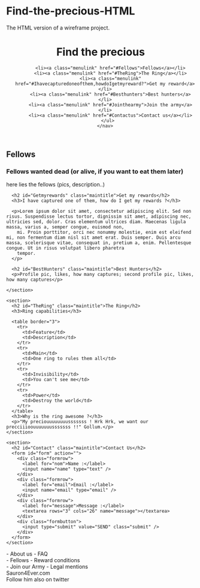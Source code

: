 # Find-the-precious-HTML
The HTML version of a wireframe project.
<head>
  <meta charset="UTF-8">
  <title>Find the precious</title>
  <link href="https://fonts.googleapis.com/css?family=Amatic+SC" rel="stylesheet">
</head>

<body>
  <header>
    <h1 class="maintitle">Find the precious</h1>
    <nav>
      <ul class="mainmenu">

        <li><a class="menulink" href="#Fellows">Fellows</a></li>
        <li><a class="menulink" href="#TheRing">The Ring</a></li>
        <li><a class="menulink" href="#Ihavecapturedoneofthem,howdoIgetmyreward?">Get my reward</a></li>
        <li><a class="menulink" href="#Besthunters">Best hunters</a></li>
        <li><a class="menulink" href="#Jointhearmy">Join the army</a></li>
        <li><a class="menulink" href="#Contactus">Contact us</a></li>
      </ul>
    </nav>
  </header>
  <main>
    <section>
      <h2 id="Fellows" class="maintitle">Fellows</h2>
      <h3>Fellows wanted dead (or alive, if you want to eat them later)</h3>
      <p> here lies the fellows (pics, description..)</p>

      <h2 id="Getmyrewards" class="maintitle">Get my rewards</h2>
      <h3>I have captured one of them, how do I get my rewards ?</h3>

      <p>Lorem ipsum dolor sit amet, consectetur adipiscing elit. Sed non risus. Suspendisse lectus tortor, dignissim sit amet, adipiscing nec, ultricies sed, dolor. Cras elementum ultrices diam. Maecenas ligula massa, varius a, semper congue, euismod non,
        mi. Proin porttitor, orci nec nonummy molestie, enim est eleifend mi, non fermentum diam nisl sit amet erat. Duis semper. Duis arcu massa, scelerisque vitae, consequat in, pretium a, enim. Pellentesque congue. Ut in risus volutpat libero pharetra
        tempor.
      </p>

      <h2 id="BestHunters" class="maintitle">Best Hunters</h2>
      <p>Profile pic, likes, how many captures; second profile pic, likes, how many captures</p>

    </section>

    <section>
      <h2 id="TheRing" class="maintitle">The Ring</h2>
      <h3>Ring capabilities</h3>

      <table border="3">
        <tr>
          <td>Feature</td>
          <td>Description</td>
        </tr>
        <tr>
          <td>Main</td>
          <td>One ring to rules them all</td>
        </tr>
        <tr>
          <td>Invisibility</td>
          <td>You can't see me</td>
        </tr>
        <tr>
          <td>Power</td>
          <td>Destroy the world</td>
        </tr>
      </table>
      <h3>Why is the ring awesome ?</h3>
      <p>"My preciouuuuuuuusssssss ! Hrk Hrk, we want our precciiioouuuuuuusssssss !!" Gollum.</p>
    </section>

    <section>
      <h2 id="Contact" class="maintitle">Contact Us</h2>
      <form id="form" action="">
        <div class="formrow">
          <label for="nom">Name :</label>
          <input name="name" type="text" />
        </div>
        <div class="formrow">
          <label for="email">Email :</label>
          <input name="email" type="email" />
        </div>
        <div class="formrow">
          <label for="message">Message :</label>
          <textarea rows="3" cols="26" name="message"></textarea>
        </div>
        <div class="formbutton">
          <input type="submit" value="SEND" class="submit" />
        </div>
      </form>
    </section>
  </main>
  <footer>
    <p> - About us - FAQ</br> - Fellows - Reward conditions </br> - Join our Army - Legal mentions</br> Sauron4Ever.com</br> Follow him also on twitter</p>
  </footer>
</body>
